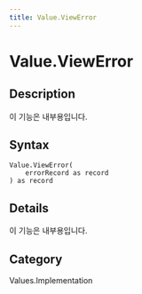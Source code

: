 ```yaml
---
title: Value.ViewError
---
```


# Value.ViewError


## Description

이 기능은 내부용입니다.


## Syntax

```powerquery
Value.ViewError(
    errorRecord as record
) as record
```


## Details

이 기능은 내부용입니다.



## Category
Values.Implementation
